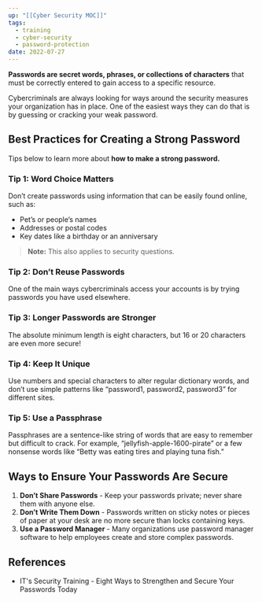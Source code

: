 ```yaml
---
up: "[[Cyber Security MOC]]"
tags:
  - training
  - cyber-security
  - password-protection
date: 2022-07-27
---
```

**Passwords are secret words, phrases, or collections of characters** that must be correctly entered to gain access to a specific resource.

Cybercriminals are always looking for ways around the security measures your organization has in place. One of the easiest ways they can do that is by guessing or cracking your weak password.

## Best Practices for Creating a Strong Password
Tips below to learn more about **how to make a strong password.**

### Tip 1: Word Choice Matters
Don’t create passwords using information that can be easily found online, such as:
-   Pet’s or people’s names
-   Addresses or postal codes
-   Key dates like a birthday or an anniversary

>**Note:** This also applies to security questions.

### Tip 2: Don’t Reuse Passwords
One of the main ways cybercriminals access your accounts is by trying passwords you have used elsewhere.

### Tip 3: Longer Passwords are Stronger
The absolute minimum length is eight characters, but 16 or 20 characters are even more secure!

### Tip 4: Keep It Unique
Use numbers and special characters to alter regular dictionary words, and don’t use simple patterns like “password1, password2, password3” for different sites.

### Tip 5: Use a Passphrase
Passphrases are a sentence-like string of words that are easy to remember but difficult to crack. For example, “jellyfish-apple-1600-pirate” or a few nonsense words like “Betty was eating tires and playing tuna fish.”


## Ways to Ensure Your Passwords Are Secure
1. **Don’t Share Passwords** - Keep your passwords private; never share them with anyone else.
2. **Don’t Write Them Down** - Passwords written on sticky notes or pieces of paper at your desk are no more secure than locks containing keys.
3. **Use a Password Manager** - Many organizations use password manager software to help employees create and store complex passwords.

## References
- IT's Security Training - Eight Ways to Strengthen and Secure Your Passwords Today